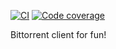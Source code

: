 [![CI](https://github.com/qoops-1/bitter/actions/workflows/bitter.yml/badge.svg?event=push)](https://github.com/qoops-1/bitter/actions/workflows/bitter.yml) [![Code coverage](https://coveralls.io/repos/github/qoops-1/bitter/badge.svg)](https://coveralls.io/github/qoops-1/bitter)

Bittorrent client for fun!
